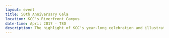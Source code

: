 ```yaml
---
layout: event
title: 50th Anniversary Gala
location: KCC's Riverfront Campus
date-time: April 2017 - TBD
description: The highlight of KCC's year-long celebration and illustrates the Power of Community theme.
---
```

